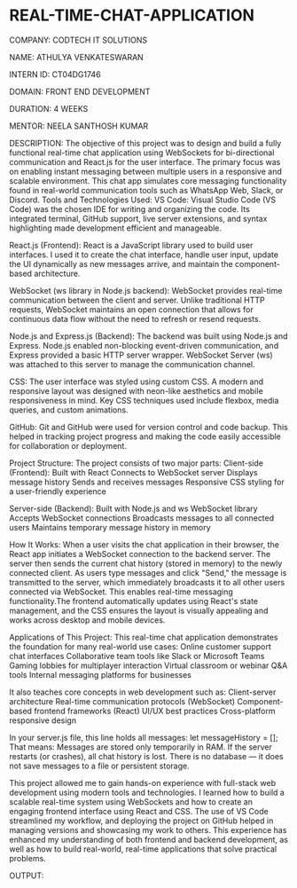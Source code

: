 # REAL-TIME-CHAT-APPLICATION

COMPANY: CODTECH IT SOLUTIONS

NAME: ATHULYA VENKATESWARAN

INTERN ID: CT04DG1746

DOMAIN: FRONT END DEVELOPMENT

DURATION: 4 WEEKS

MENTOR: NEELA SANTHOSH KUMAR

DESCRIPTION: The objective of this project was to design and build a fully functional real-time chat application using WebSockets for bi-directional communication and React.js for the user interface. The primary focus was on enabling instant messaging between multiple users in a responsive and scalable environment. This chat app simulates core messaging functionality found in real-world communication tools such as WhatsApp Web, Slack, or Discord.
Tools and Technologies Used:
VS Code:
Visual Studio Code (VS Code) was the chosen IDE for writing and organizing the code. Its integrated terminal, GitHub support, live server extensions, and syntax highlighting made development efficient and manageable.

React.js (Frontend):
React is a JavaScript library used to build user interfaces. I used it to create the chat interface, handle user input, update the UI dynamically as new messages arrive, and maintain the component-based architecture.

WebSocket (ws library in Node.js backend):
WebSocket provides real-time communication between the client and server. Unlike traditional HTTP requests, WebSocket maintains an open connection that allows for continuous data flow without the need to refresh or resend requests.

Node.js and Express.js (Backend):
The backend was built using Node.js and Express. Node.js enabled non-blocking event-driven communication, and Express provided a basic HTTP server wrapper. WebSocket Server (ws) was attached to this server to manage the communication channel.

CSS:
The user interface was styled using custom CSS. A modern and responsive layout was designed with neon-like aesthetics and mobile responsiveness in mind. Key CSS techniques used include flexbox, media queries, and custom animations.

GitHub:
Git and GitHub were used for version control and code backup. This helped in tracking project progress and making the code easily accessible for collaboration or deployment.

Project Structure:
The project consists of two major parts:
Client-side (Frontend): Built with React
Connects to WebSocket server
Displays message history
Sends and receives messages
Responsive CSS styling for a user-friendly experience

Server-side (Backend):
Built with Node.js and ws WebSocket library
Accepts WebSocket connections
Broadcasts messages to all connected users
Maintains temporary message history in memory

How It Works:
When a user visits the chat application in their browser, the React app initiates a WebSocket connection to the backend server. The server then sends the current chat history (stored in memory) to the newly connected client. As users type messages and click "Send," the message is transmitted to the server, which immediately broadcasts it to all other users connected via WebSocket. This enables real-time messaging functionality.The frontend automatically updates using React's state management, and the CSS ensures the layout is visually appealing and works across desktop and mobile devices.

Applications of This Project:
This real-time chat application demonstrates the foundation for many real-world use cases:
Online customer support chat interfaces
Collaborative team tools like Slack or Microsoft Teams
Gaming lobbies for multiplayer interaction
Virtual classroom or webinar Q&A tools
Internal messaging platforms for businesses

It also teaches core concepts in web development such as:
Client-server architecture
Real-time communication protocols (WebSocket)
Component-based frontend frameworks (React)
UI/UX best practices
Cross-platform responsive design

In your server.js file, this line holds all messages:
let messageHistory = [];
That means:
Messages are stored only temporarily in RAM.
If the server restarts (or crashes), all chat history is lost.
There is no database — it does not save messages to a file or persistent storage.

This project allowed me to gain hands-on experience with full-stack web development using modern tools and technologies. I learned how to build a scalable real-time system using WebSockets and how to create an engaging frontend interface using React and CSS. The use of VS Code streamlined my workflow, and deploying the project on GitHub helped in managing versions and showcasing my work to others. This experience has enhanced my understanding of both frontend and backend development, as well as how to build real-world, real-time applications that solve practical problems.

OUTPUT:

